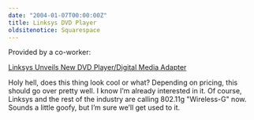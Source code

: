 ```yaml
---
date: "2004-01-07T00:00:00Z"
title: Linksys DVD Player
oldsitenotice: Squarespace
---
```

Provided by a co-worker:

[Linksys Unveils New DVD Player/Digital Media Adapter][1]

Holy hell, does this thing look cool or what? Depending on pricing, this should go over pretty well. I know I’m already interested in it. Of course, Linksys and the rest of the industry are calling 802.11g "Wireless-G" now. Sounds a little goofy, but I’m sure we’ll get used to it.

[1]: http://www.pcmag.com/article2/0,2817,1430054,00.asp
